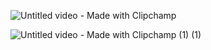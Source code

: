 ![Untitled video - Made with Clipchamp](https://github.com/user-attachments/assets/758f931d-140d-48ef-bfc3-624e2a279b07)

![Untitled video - Made with Clipchamp (1) (1)](https://github.com/user-attachments/assets/63c3475b-9dda-4bf5-94f3-39bd6a0a235c)

